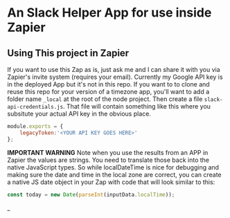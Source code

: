 # An Slack Helper App for use inside Zapier

## Using This project in Zapier

If you want to use this Zap as is, just ask me and I can share it with you via Zapier's invite system (requires your email). Currently my Google API key is in the deployed App but it's not in this repo. If you want to to clone and reuse this repo for your version of a timezone app, you'll want to add a folder name `_local` at the root of the node project. Then create a file `slack-api-credentials.js`. That file will contain something like this where you subsitute your actual API key in the obvious place.

```javascript
module.exports = {
    legacyToken:'<YOUR API KEY GOES HERE>'
};
```



**IMPORTANT WARNING** Note when you use the results from an APP in Zapier the values are strings. You need to translate those back into the native JavaScript types. So while localDateTime is nice for debugging and making sure the date and time in the local zone are correct, you can create a native JS date object in your Zap with code that will look similar to this:

```javascript
const today = new Date(parseInt(inputData.localTime));
```

_